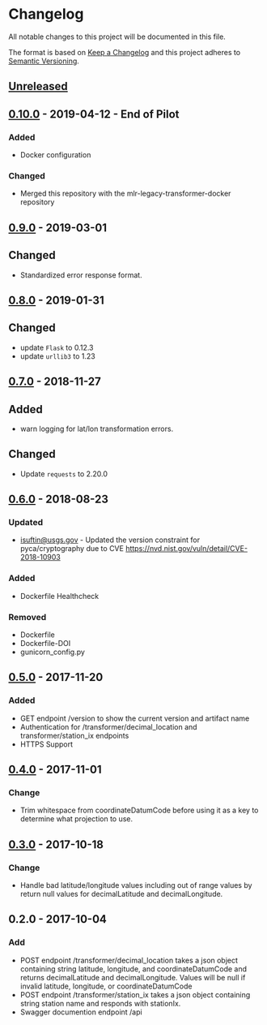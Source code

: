 # Changelog
All notable changes to this project will be documented in this file.

The format is based on [Keep a Changelog](http://keepachangelog.com/en/1.0.0/)
and this project adheres to [Semantic Versioning](http://semver.org/spec/v2.0.0.html).

## [Unreleased]

## [0.10.0] - 2019-04-12 - End of Pilot
### Added
- Docker configuration

### Changed
- Merged this repository with the mlr-legacy-transformer-docker repository

## [0.9.0] - 2019-03-01
## Changed
- Standardized error response format.

## [0.8.0] - 2019-01-31
## Changed
- update `Flask` to 0.12.3
- update `urllib3`  to 1.23

## [0.7.0] - 2018-11-27
## Added
- warn logging for lat/lon transformation errors.

## Changed
- Update `requests` to 2.20.0

## [0.6.0] - 2018-08-23
### Updated
- isuftin@usgs.gov - Updated the version constraint for pyca/cryptography due to
CVE https://nvd.nist.gov/vuln/detail/CVE-2018-10903

### Added
- Dockerfile Healthcheck

### Removed
- Dockerfile
- Dockerfile-DOI
- gunicorn_config.py

## [0.5.0] - 2017-11-20
### Added
- GET endpoint /version to show the current version and artifact name
- Authentication for /transformer/decimal_location and transformer/station_ix endpoints
- HTTPS Support

## [0.4.0] - 2017-11-01
### Change
- Trim whitespace from coordinateDatumCode before using it as a key to determine what projection to use.

## [0.3.0] - 2017-10-18
### Change
- Handle bad latitude/longitude values including out of range values by return null values for decimalLatitude and decimalLongitude.

## 0.2.0 - 2017-10-04
### Add
- POST endpoint /transformer/decimal_location takes a json object containing string latitude, longitude, and coordinateDatumCode and returns
decimalLatitude and decimalLongitude. Values will be null if invalid latitude, longitude, or coordinateDatumCode
- POST endpoint /transformer/station_ix takes a json object containing string station name and responds with stationIx.
- Swagger documention endpoint /api

[Unreleased]: https://github.com/USGS-CIDA/MLR-Legacy-Transformer/compare/MLR-Legacy-Transformer-0.10.0...master
[0.10.0]: https://github.com/USGS-CIDA/MLR-Legacy-Transformer/compare/MLR-Legacy-Transformer-0.9.0...MLR-Legacy-Transformer-0.10.0
[0.9.0]: https://github.com/USGS-CIDA/MLR-Legacy-Transformer/compare/MLR-Legacy-Transformer-0.8.0...MLR-Legacy-Transformer-0.9.0
[0.8.0]: https://github.com/USGS-CIDA/MLR-Legacy-Transformer/compare/MLR-Legacy-Transformer-0.7.0...MLR-Legacy-Transformer-0.8.0
[0.7.0]: https://github.com/USGS-CIDA/MLR-Legacy-Transformer/compare/MLR-Legacy-Transformer-0.6.0...MLR-Legacy-Transformer-0.7.0
[0.6.0]: https://github.com/USGS-CIDA/MLR-Legacy-Transformer/compare/MLR-Legacy-Transformer-0.5.0...MLR-Legacy-Transformer-0.6.0
[0.5.0]: https://github.com/USGS-CIDA/MLR-Legacy-Transformer/compare/MLR-Legacy-Transformer-0.4.0...MLR-Legacy-Transformer-0.5.0
[0.4.0]: https://github.com/USGS-CIDA/MLR-Legacy-Transformer/compare/MLR-Legacy-Transformer-0.3.0...MLR-Legacy-Transformer-0.4.0
[0.3.0]: https://github.com/USGS-CIDA/MLR-Legacy-Transformer/compare/MLR-Legacy-Transformer-0.2.0...MLR-Legacy-Transformer-0.3.0
